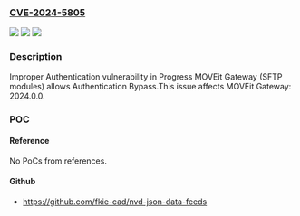 ### [CVE-2024-5805](https://cve.mitre.org/cgi-bin/cvename.cgi?name=CVE-2024-5805)
![](https://img.shields.io/static/v1?label=Product&message=MOVEit%20Gateway&color=blue)
![](https://img.shields.io/static/v1?label=Version&message=2024.0.0%3C%202024.0.1%20&color=brighgreen)
![](https://img.shields.io/static/v1?label=Vulnerability&message=CWE-287%20Improper%20Authentication&color=brighgreen)

### Description

Improper Authentication vulnerability in Progress MOVEit Gateway (SFTP modules) allows Authentication Bypass.This issue affects MOVEit Gateway: 2024.0.0.

### POC

#### Reference
No PoCs from references.

#### Github
- https://github.com/fkie-cad/nvd-json-data-feeds


